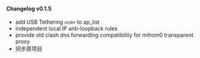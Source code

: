#### Changelog v0.1.5
+ add USB Tethering `ncm+` to ap_list
+ independent local IP anti-loopback rules
+ provide old clash dns forwarding compatibility for mihom0 transparent proxy 
+ 同步原项目

